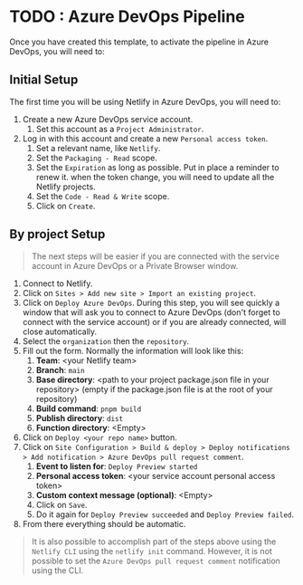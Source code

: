 # TODO : Azure DevOps Pipeline

Once you have created this template, to activate the pipeline in Azure DevOps, you will need to:

## Initial Setup

The first time you will be using Netlify in Azure DevOps, you will need to:

1. Create a new Azure DevOps service account.
    1. Set this account as a `Project Administrator`.
2. Log in with this account and create a new `Personal access token`.
    1. Set a relevant name, like `Netlify`.
    2. Set the `Packaging - Read` scope.
    3. Set the `Expiration` as long as possible. Put in place a reminder to renew it. when the token change, you will need to update all the Netlify projects.
    4. Set the `Code - Read & Write` scope.
    5. Click on `Create`.

## By project Setup

> The next steps will be easier if you are connected with the service account in Azure DevOps or a Private Browser window.

1. Connect to Netlify.
2. Click on `Sites > Add new site > Import an existing project`.
3. Click on `Deploy Azure DevOps`. During this step, you will see quickly a window that will ask you to connect to Azure DevOps (don't forget to connect with the service account) or if you are already connected, will close automatically.
4. Select the `organization` then the `repository`.
5. Fill out the form. Normally the information will look like this:
    1. **Team**: \<your Netlify team\>
    2. **Branch**: `main`
    3. **Base directory**: \<path to your project package.json file in your repository\> (empty if the package.json file is at the root of your repository)
    4. **Build command**: `pnpm build`
    5. **Publish directory**: `dist`
    6. **Function directory**: \<Empty\>
6. Click on `Deploy <your repo name>` button.
7. Click on `Site Configuration > Build & deploy > Deploy notifications > Add notification > Azure DevOps pull request comment`.
    1. **Event to listen for**: `Deploy Preview started`
    2. **Personal access token**: \<your service account personal access token\>
    3. **Custom context message (optional)**: \<Empty\>
    4. Click on `Save`.
    5. Do it again for `Deploy Preview succeeded` and `Deploy Preview failed`.
8. From there everything should be automatic.

> It is also possible to accomplish part of the steps above using the `Netlify CLI` using the `netlify init` command. However, it is not possible to set the `Azure DevOps pull request comment` notification using the CLI.
